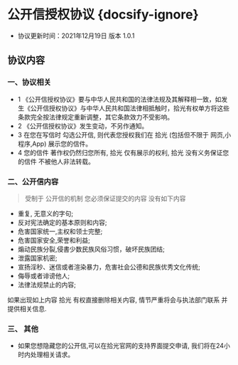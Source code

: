 # 公开信授权协议 {docsify-ignore}

- 协议更新时间：2021年12月19日 版本 1.0.1

## 协议内容

### 一、协议相关

- 1 《公开信授权协议》要与中华人民共和国的法律法规及其解释相一致，如发生《公开信授权协议》与中华人民共和国法律相抵触时，拾光有权单方将这些条款完全按法律规定重新调整，其它条款效力不受影响。
- 2 《公开信授权协议》发生变动，不另作通知。
- 3  在您在写信时 勾选公开信, 则代表您授权我们在 拾光 (包括但不限于 网页,小程序,App) 展示您的信件。
- 4  您的信件 著作权仍然归您所有, 拾光 仅有展示的权利, 拾光 没有义务保证您的信件 不被他人非法转载。

### 二、公开信内容

> 受制于 公开信的机制 您必须保证提交的内容 没有如下内容

- 重复, 无意义的字句;
- 反对宪法确定的基本原则和内容;
- 危害国家统一,主权和领士完整;
- 危害国家安全,荣誉和利益;
- 煽动民族分裂,侵書少数民族风俗习惯，破坏民族团结;
- 泄露国家机密;
- 宣扬淫秒、迷信或者渲染暴力，危害社会公德和民族优秀文化传统;
- 侮辱或者诽谤他人;
- 法律法规禁止的内容;

如果出现如上内容 拾光 有权直接删除相关内容, 情节严重将会与执法部门联系 并提供相关信息.

### 三、 其他

- 如果您想隐藏您的公开信,可以在拾光官网的支持界面提交申请, 我们将在24小时内处理相关请求。
